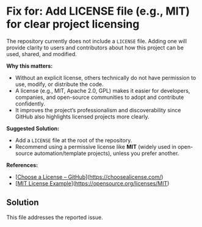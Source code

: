 # Fix for: Add LICENSE file (e.g., MIT) for clear project licensing

The repository currently does not include a `LICENSE` file. Adding one will provide clarity to users and contributors about how this project can be used, shared, and modified.

**Why this matters:**

* Without an explicit license, others technically do not have permission to use, modify, or distribute the code.
* A license (e.g., MIT, Apache 2.0, GPL) makes it easier for developers, companies, and open-source communities to adopt and contribute confidently.
* It improves the project’s professionalism and discoverability since GitHub also highlights licensed projects more clearly.

**Suggested Solution:**

* Add a `LICENSE` file at the root of the repository.
* Recommend using a permissive license like **MIT** (widely used in open-source automation/template projects), unless you prefer another.

**References:**

* [[Choose a License – GitHub](https://choosealicense.com/)](https://choosealicense.com/)
* [[MIT License Example](https://opensource.org/licenses/MIT)](https://opensource.org/licenses/MIT)

## Solution

This file addresses the reported issue.